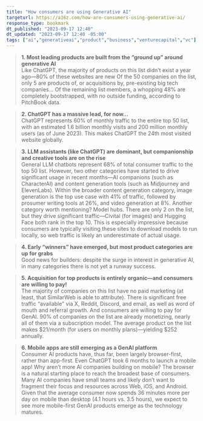 ```yaml
---
title: "How consumers are using Generative AI"
targeturl: https://a16z.com/how-are-consumers-using-generative-ai/ 
response_type: bookmark
dt_published: "2023-09-17 12:40"
dt_updated: "2023-09-17 12:40 -05:00"
tags: ["ai","generativeai","product","business","venturecapital","vc"]
---
```


> **1. Most leading products are built from the “ground up” around generative AI**  
> Like ChatGPT, the majority of products on this list didn’t exist a year ago—80% of these websites are new
> Of the 50 companies on the list, only 5 are products of, or acquisitions by, pre-existing big tech companies...
> Of the remaining list members, a whopping 48% are completely bootstrapped, with no outside funding, according to PitchBook data.

> **2. ChatGPT has a massive lead, for now…**  
> ChatGPT represents 60% of monthly traffic to the entire top 50 list, with an estimated 1.6 billion monthly visits and 200 million monthly users (as of June 2023). This makes ChatGPT the 24th most visited website globally.

> **3. LLM assistants (like ChatGPT) are dominant, but companionship and creative tools are on the rise**  
> General LLM chatbots represent 68% of total consumer traffic to the top 50 list. 
> However, two other categories have started to drive significant usage in recent months—AI companions (such as CharacterAI) and content generation tools (such as Midjourney and ElevenLabs). Within the broader content generation category, image generation is the top use case with 41% of traffic, followed by prosumer writing tools at 26%, and video generation at 8%. 
> Another category worth mentioning? Model hubs. There are only 2 on the list, but they drive significant traffic—Civitai (for images) and Hugging Face both rank in the top 10. This is especially impressive because consumers are typically visiting these sites to download models to run locally, so web traffic is likely an underestimate of actual usage. 

> **4. Early “winners” have emerged, but most product categories are up for grabs**  
> Good news for builders: despite the surge in interest in generative AI, in many categories there is not yet a runway success. 
> 

> **5. Acquisition for top products is entirely organic—and consumers are willing to pay!**  
> The majority of companies on this list have no paid marketing (at least, that SimilarWeb is able to attribute). There is significant free traffic “available” via X, Reddit, Discord, and email, as well as word of mouth and referral growth. 
> And consumers are willing to pay for GenAI. 90% of companies on the list are already monetizing, nearly all of them via a subscription model. The average product on the list makes $21/month (for users on monthly plans)—yielding $252 annually. 

> **6. Mobile apps are still emerging as a GenAI platform**  
> Consumer AI products have, thus far, been largely browser-first, rather than app-first. Even ChatGPT took 6 months to launch a mobile app!
> Why aren’t more AI companies building on mobile? The browser is a natural starting place to reach the broadest base of consumers. Many AI companies have small teams and likely don’t want to fragment their focus and resources across Web, iOS, and Android.
> Given that the average consumer now spends 36 minutes more per day on mobile than desktop (4.1 hours vs. 3.5 hours), we expect to see more mobile-first GenAI products emerge as the technology matures.